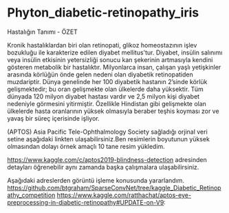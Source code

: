 # Phyton_diabetic-retinopathy_iris
Hastalığın Tanımı - ÖZET

Kronik hastalıklardan biri olan retinopati, glikoz homeostazının işlev bozukluğu ile karakterize edilen diyabet mellitus'tur. 
Diyabet, insülin salınımı veya insülin etkisinin yetersizliği sonucu kan şekerinin artmasıyla kendini gösteren metabolik bir hastalıktır. 
Milyonlarca insan, çalışan yaşlı yetişkinler arasında körlüğün önde gelen nedeni olan diyabetik retinopatiden muzdariptir. 
Dünya genelinde her 100 diyabetik hastanın 2’sinde körlük gelişmektedir; bu oran gelişmekte olan ülkelerde daha yüksektir. 
Tüm dünyada 120 milyon diyabet hastası vardır ve 2,5 milyon kişi diyabet nedeniyle görmesini yitirmiştir. 
Özellikle Hindistan gibi gelişmekte olan ülkelerde hasta oranlarının yüksek olmasıyla beraber teşhis koyması zor ve yavaş bir süreç içerisinde işliyor.

(APTOS) Asia Pacific Tele-Ophthalmology Society sağladığı orjinal veri setine aşağıdaki linkten ulaşabilirsiniz.Ben resimlerin boyutunun yüksek olmasından dolayı örnek amaçlı 10 tane resim yükledim.

https://www.kaggle.com/c/aptos2019-blindness-detection  adresinden detayları öğrenebilir aynı zamanda başka çalışmalara ulaşabilirsiniz.

Aşağıdaki adreslerden görüntü işleme konusunda yararlandım.
https://github.com/btgraham/SparseConvNet/tree/kaggle_Diabetic_Retinopathy_competition
https://www.kaggle.com/ratthachat/aptos-eye-preprocessing-in-diabetic-retinopathy#UPDATE-on-V9:

